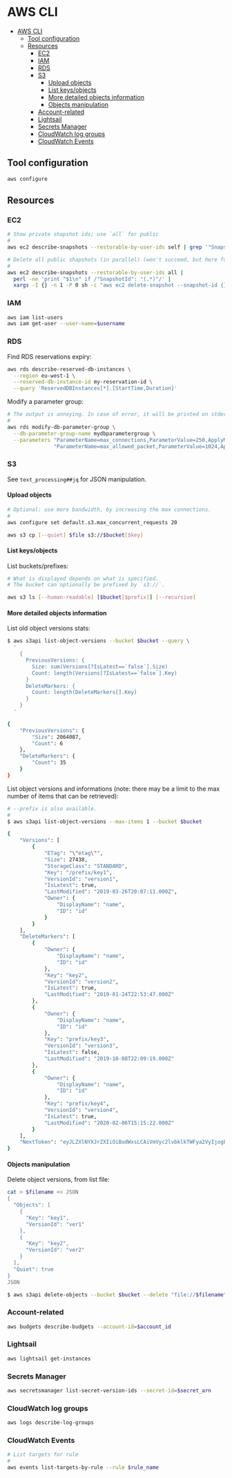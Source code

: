 # AWS CLI

- [AWS CLI](#aws-cli)
  - [Tool configuration](#tool-configuration)
  - [Resources](#resources)
    - [EC2](#ec2)
    - [IAM](#iam)
    - [RDS](#rds)
    - [S3](#s3)
      - [Upload objects](#upload-objects)
      - [List keys/objects](#list-keysobjects)
      - [More detailed objects information](#more-detailed-objects-information)
      - [Objects manipulation](#objects-manipulation)
    - [Account-related](#account-related)
    - [Lightsail](#lightsail)
    - [Secrets Manager](#secrets-manager)
    - [CloudWatch log groups](#cloudwatch-log-groups)
    - [CloudWatch Events](#cloudwatch-events)

## Tool configuration

```sh
aws configure
```

## Resources

### EC2

```sh
# Show private shapshot ids; use `all` for public
#
aws ec2 describe-snapshots --restorable-by-user-ids self | grep '"SnapshotId"'

# Delete all public shapshots (in parallel) (won't succeed, but here for reference); continues on error
#
aws ec2 describe-snapshots --restorable-by-user-ids all |
  perl -ne 'print "$1\n" if /"SnapshotId": "(.*)"/' |
  xargs -I {} -n 1 -P 0 sh -c "aws ec2 delete-snapshot --snapshot-id {} || true"
```

### IAM

```sh
aws iam list-users
aws iam get-user --user-name=$username
```

### RDS

Find RDS reservations expiry:

```sh
aws rds describe-reserved-db-instances \
  --region eu-west-1 \
  --reserved-db-instance-id my-reservation-id \
  --query 'ReservedDBInstances[*].[StartTime,Duration]'
```

Modify a parameter group:

```sh
# The output is annoying. In case of error, it will be printed on stderr.
#
aws rds modify-db-parameter-group \
  --db-parameter-group-name mydbparametergroup \
  --parameters "ParameterName=max_connections,ParameterValue=250,ApplyMethod=immediate" \
               "ParameterName=max_allowed_packet,ParameterValue=1024,ApplyMethod=immediate" > /dev/null
```

### S3

See `text_processing##jq` for JSON manipulation.

#### Upload objects

```sh
# Optional: use more bandwidth, by increasing the max connections.
#
aws configure set default.s3.max_concurrent_requests 20

aws s3 cp [--quiet] $file s3://$bucket[$key]
```

#### List keys/objects

List buckets/prefixes:

```sh
# What is displayed depends on what is specified.
# The bucket can optionally be prefixed by `s3://`.

aws s3 ls [--human-readable] [$bucket[$prefix]] [--recursive]
```

#### More detailed objects information

List old object versions stats:

```sh
$ aws s3api list-object-versions --bucket $bucket --query \
  '
    {
      PreviousVersions: {
        Size: sum(Versions[?IsLatest==`false`].Size)
        Count: length(Versions[?IsLatest==`false`].Key)
      }
      DeleteMarkers: {
        Count: length(DeleteMarkers[].Key)
      }
    }
  '

{
    "PreviousVersions": {
        "Size": 2064087,
        "Count": 6
    },
    "DeleteMarkers": {
        "Count": 35
    }
}
```

List object versions and informations (note: there may be a limit to the max number of items that can be retrieved):

```sh
# --prefix is also available.
#
$ aws s3api list-object-versions --max-items 1 --bucket $bucket

{
    "Versions": [
        {
            "ETag": "\"etag\"",
            "Size": 27438,
            "StorageClass": "STANDARD",
            "Key": "/prefix/key1",
            "VersionId": "version1",
            "IsLatest": true,
            "LastModified": "2019-03-26T20:07:11.000Z",
            "Owner": {
                "DisplayName": "name",
                "ID": "id"
            }
        }
    ],
    "DeleteMarkers": [
        {
            "Owner": {
                "DisplayName": "name",
                "ID": "id"
            },
            "Key": "key2",
            "VersionId": "version2",
            "IsLatest": true,
            "LastModified": "2019-01-24T22:53:47.000Z"
        },
        {
            "Owner": {
                "DisplayName": "name",
                "ID": "id"
            },
            "Key": "prefix/key3",
            "VersionId": "version3",
            "IsLatest": false,
            "LastModified": "2019-10-08T22:09:19.000Z"
        },
        {
            "Owner": {
                "DisplayName": "name",
                "ID": "id"
            },
            "Key": "prefix/key4",
            "VersionId": "version4",
            "IsLatest": true,
            "LastModified": "2020-02-06T15:15:22.000Z"
        }
    ],
    "NextToken": "eyJLZXlNYXJrZXIiOiBudWxsLCAiVmVyc2lvbklkTWFya2VyIjogbnVsbCwgImJvdG9fdHJ1bmNhdGVfYW1vdW50IjogMX0="
}
```

#### Objects manipulation

Delete object versions, from list file:

```sh
cat > $filename << JSON
{
  "Objects": [
    {
      "Key": "key1",
      "VersionId": "ver1"
    },
    {
      "Key": "key2",
      "VersionId": "ver2"
    }
  ],
  "Quiet": true
}
JSON

$ aws s3api delete-objects --bucket $bucket --delete "file://$filename"
```

### Account-related

```sh
aws budgets describe-budgets --account-id=$account_id
```

### Lightsail

```sh
aws lightsail get-instances
```

### Secrets Manager

```sh
aws secretsmanager list-secret-version-ids --secret-id=$secret_arn
```

### CloudWatch log groups

```sh
aws logs describe-log-groups
```

### CloudWatch Events

```sh
# List targets for rule
#
aws events list-targets-by-rule --rule $rule_name
```
